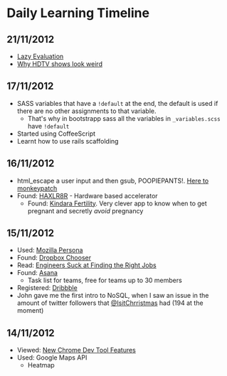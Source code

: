 Daily Learning Timeline
=======================


21/11/2012
----------

 * [Lazy Evaluation](http://en.wikipedia.org/wiki/Lazy_evaluation)
 * [Why HDTV shows look weird](http://www.pcmag.com/article2/0,2817,2403746,00.asp)


17/11/2012
----------

 * SASS variables that have a `!default` at the end, the default is used if there are no other assignments to that variable.
    - That's why in bootstrapp sass all the variables in `_variables.scss` have `!default`
 * Started using CoffeeScript
 * Learnt how to use rails scaffolding


16/11/2012
----------

 * html_escape a user input and then gsub, POOPIEPANTS!. [Here to monkeypatch](https://github.com/rails/rails/issues/1555#issuecomment-2097750)
 * Found: [HAXLR8R](http://www.haxlr8r.com/) - Hardware based accelerator
    - Found: [Kindara Fertility](http://kindara.com/blog/). Very clever app to know when to get pregnant and secretly *avoid* pregnancy


15/11/2012
----------

 * Used: [Mozilla Persona](http://www.mozilla.org/en-US/persona/)
 * Found: [Dropbox Chooser](https://www.dropbox.com/developers/chooser)
 * Read: [Engineers Suck at Finding the Right Jobs](http://matt.aimonetti.net/posts/2012/11/14/engineers-suck-at-finding-right-jobs/)
 * Found: [Asana](http://www.asana.com/)
    - Task list for teams, free for teams up to 30 members
 * Registered: [Dribbble](http://dribbble.com/davoclavo)
 * John gave me the first intro to NoSQL, when I saw an issue in the amount of twitter followers that [@IsitChrristmas](https://twitter.com/IsitChrristmas) had (194 at the moment)


14/11/2012
----------

 * Viewed: [New Chrome Dev Tool Features](http://www.igvita.com/2012/11/14/wait-chrome-devtools-could-do-that/)
 * Used: Google Maps API
    - Heatmap
